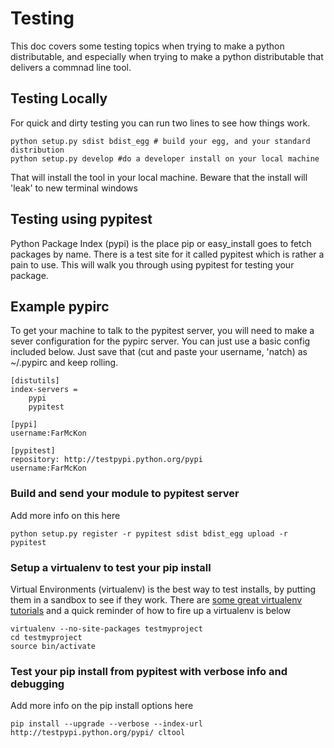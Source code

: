 # Testing
This doc covers some testing topics when trying to make a python distributable, and especially when trying to make a python distributable that delivers a commnad line tool.

## Testing Locally
For quick and dirty testing you can run two lines to see how things work.

    python setup.py sdist bdist_egg # build your egg, and your standard distribution
    python setup.py develop #do a developer install on your local machine 

That will install the tool in your local machine. Beware that the install will 'leak' to new terminal windows

## Testing using pypitest
Python Package Index (pypi) is the place pip or easy_install goes to fetch packages by name.   There is a test site for it called pypitest which is rather a pain to use.  This will walk you through using pypitest for testing your package.

## Example pypirc
To get your machine to talk to the pypitest server, you will need to make a sever configuration for the pypirc server.  You can just use a basic config included below.  Just save that (cut and paste your username, 'natch) as ~/.pypirc and keep rolling.
 
    [distutils]
    index-servers =
        pypi
        pypitest

    [pypi]
    username:FarMcKon

    [pypitest]
    repository: http://testpypi.python.org/pypi
    username:FarMcKon

### Build and send your module to pypitest server
Add more info on this here

    python setup.py register -r pypitest sdist bdist_egg upload -r pypitest

### Setup a virtualenv to test your pip install
Virtual Environments (virtualenv) is the best way to test installs, by putting them in a sandbox to see if they work. There are [some great virtualenv tutorials](http://iamzed.com/2009/05/07/a-primer-on-virtualenv/) and a quick reminder of how to fire up a virtualenv is below

    virtualenv --no-site-packages testmyproject
    cd testmyproject
    source bin/activate

### Test your pip install from pypitest with verbose info and debugging 
Add more info on the pip install options here

    pip install --upgrade --verbose --index-url http://testpypi.python.org/pypi/ cltool
